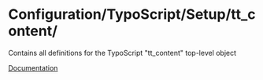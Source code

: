 # Configuration/TypoScript/Setup/tt_content/

Contains all definitions for the TypoScript "tt_content" top-level object

[Documentation](https://docs.typo3.org/m/typo3/reference-typoscript/main/en-us/TopLevelObjects/Other.html#tt)